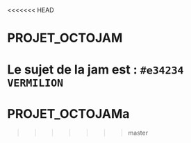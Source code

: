 <<<<<<< HEAD
# PROJET_OCTOJAM

Le sujet de la jam est : `#e34234 VERMILION`
=======
# PROJET_OCTOJAMa
>>>>>>> master

